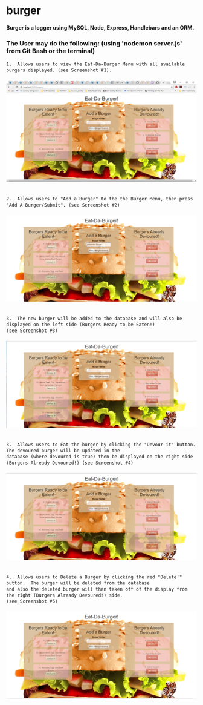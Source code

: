 # burger

####  Burger is a logger using MySQL, Node, Express, Handlebars and an ORM.  

### The User may do the following: (using 'nodemon server.js' from Git Bash or the terminal) 

    1.  Allows users to view the Eat-Da-Burger Menu with all available burgers displayed. (see Screenshot #1).
    
######       ![Alt text](public/assets/img/eatDaBurger.png?raw=true "Screenshot #1") 
    
    2.  Allows users to "Add a Burger" to the the Burger Menu, then press "Add A Burger/Submit". (see Screenshot #2)

######       ![Alt text](public/assets/img/addABurger.png?raw=true "Screenshot #2") 
    
    3.  The new burger will be added to the database and will also be displayed on the left side (Burgers Ready to be Eaten!)
    (see Screenshot #3)
    
######    ![Alt text](public/assets/img/readyBurger.png?raw=true "Screenshot #3")

    3.  Allows users to Eat the burger by clicking the "Devour it" button.  The devoured burger will be updated in the 
    database (where devoured is true) then be displayed on the right side (Burgers Already Devoured!) (see Screenshot #4)
    
######   ![Alt text](public/assets/img/devourABurger.png?raw=true "Screenshot #4")

    4.  Allows users to Delete a Burger by clicking the red "Delete!" button.  The burger will be deleted from the database
    and also the deleted burger will then taken off of the display from the right (Burgers Already Devoured!) side.
    (see Screenshot #5)
        
######   ![Alt text](public/assets/img/deletedBurger.png?raw=true "Screenshot #5")
